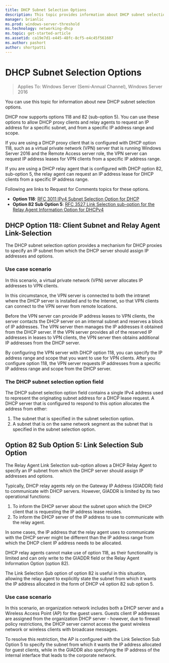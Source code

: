 ```yaml
---
title: DHCP Subnet Selection Options
description: This topic provides information about DHCP subnet selection options for Dynamic Host Configuration Protocol (DHCP) in Windows Server 2016. 
manager: brianlic
ms.prod: windows-server-threshold
ms.technology: networking-dhcp
ms.topic: get-started-article
ms.assetid: ca19e7d1-e445-48fc-8cf5-e4c45f561607
ms.author: pashort
author: shortpatti
---
```


# DHCP Subnet Selection Options

>Applies To: Windows Server (Semi-Annual Channel), Windows Server 2016

You can use this topic for information about new DHCP subnet selection options.

DHCP now supports options 118 and 82 \(sub-option 5\). You can use these options to allow DHCP proxy clients and relay agents to request an IP address for a specific subnet, and from a specific IP address range and scope.

If you are using a DHCP proxy client that is configured with DHCP option 118, such as a virtual private network (VPN) server that is running Windows Server 2016 and the Remote Access server role, the VPN server can request IP address leases for VPN clients from a specific IP address range.

If you are using a DHCP relay agent that is configured with DHCP option 82, sub-option 5, the relay agent can request an IP address lease for DHCP clients from a specific IP address range.

Following are links to Request for Comments topics for these options.

- **Option 118**: [RFC 3011 IPv4 Subnet Selection Option for DHCP](http://www.rfc-base.org/rfc-3011.html)
- **Option 82 Sub Option 5**: [RFC 3527 Link Selection sub-option for the Relay Agent Information Option for DHCPv4](https://tools.ietf.org/html/rfc3527)


## DHCP Option 118: Client Subnet and Relay Agent Link-Selection

The DHCP subnet selection option provides a mechanism for DHCP proxies to specify an IP subnet from which the DHCP server should assign IP addresses and options.

### Use case scenario

In this scenario, a virtual private network \(VPN\) server allocates IP addresses to VPN clients. 

In this circumstance, the VPN server is connected to both the intranet where the DHCP server is installed and to the Internet, so that VPN clients can connect to the VPN server from remote locations.

Before the VPN server can provide IP address leases to VPN clients, the server contacts the DHCP server on an internal subnet and reserves a block of IP addresses. The VPN server then manages the IP addresses it obtained from the DHCP server. If the VPN server provides all of the reserved IP addresses in leases to VPN clients, the VPN server then obtains additional IP addresses from the DHCP server.

By configuring the VPN server with DHCP option 118, you can specify the IP address range and scope that you want to use for VPN clients. After you configure option 118, the VPN server requests IP addresses from a specific IP address range and scope from the DHCP server.

### The DHCP subnet selection option field

The DHCP subnet selection option field contains a single IPv4 address used to represent the originating subnet address for a DHCP lease request.  A DHCP server that is configured to respond to this option allocates the address from either:

1. The subnet that is specified in the subnet selection option.
2. A subnet that is on the same network segment as the subnet that is specified in the subnet selection option.

## Option 82 Sub Option 5: Link Selection Sub Option

The Relay Agent Link Selection sub-option allows a DHCP Relay Agent to specify an IP subnet from which the DHCP server should assign IP addresses and options.

Typically, DHCP relay agents rely on the Gateway IP Address \(GIADDR\) field to communicate with DHCP servers. However, GIADDR is limited by its two operational functions:

1. To inform the DHCP server about the subnet upon which the DHCP client that is requesting the IP address lease resides.
2. To inform the DHCP server of the IP address to use to communicate with the relay agent.

In some cases, the IP address that the relay agent uses to communicate with the DHCP server might be different than the IP address range from which the DHCP client IP address needs to be allocated. 

DHCP relay agents cannot make use of option 118, as their functionality is limited and can only write to the GIADDR field or the Relay Agent Information Option \(option 82\). 

The Link Selection Sub option of option 82 is useful in this situation, allowing the relay agent to explicitly state the subnet from which it wants the IP address allocated in the form of DHCP v4 option 82 sub option 5.

### Use case scenario

In this scenario, an organization network includes both a DHCP server and a Wireless Access Point \(AP\) for the guest users. Guests client IP addresses are assigned from the organization DHCP server - however, due to firewall policy restrictions, the DHCP server cannot access the guest wireless network or wireless clients with broadcase messages.

To resolve this restriction, the AP is configured with the Link Selection Sub Option 5 to specify the subnet from which it wants the IP address allocated for guest clients, while in the GIADDR also specifying the IP address of the internal interface that leads to the corporate network.
